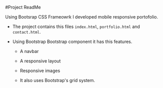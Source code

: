 #Project ReadMe 


Using Bootsrap CSS Frameowrk I developed mobile responsive portofolio. 


* The project contains this files `index.html`, `portfolio.html` and `contact.html`.

* Using Bootstrap Bootstrap component it has this features. 

   * A navbar

   * A responsive layout

   * Responsive images

   * It also uses Bootstrap's grid system.


